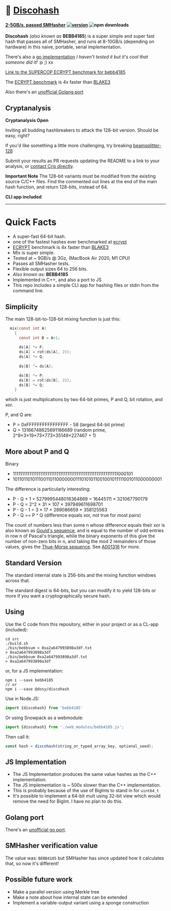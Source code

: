 # :dancers: [Discohash](https://github.com/cris691/discohash)

#### **[2-5GB/s, passed SMHasher](https://github.com/rurban/smhasher/blob/master/doc/BEBB4185.txt)**  [![version](https://img.shields.io/npm/v/bebb4185.svg?label=&color=0080FF)](https://github.com/cris691/discohash/releases/latest) ![npm downloads](https://img.shields.io/npm/dt/bebb4185)

**Discohash** (*also known as* **BEBB4185**) is a super simple and super fast hash that passes all of SMHasher, and runs at 8-10GB/s (depending on hardware) in this naive, portable, serial implementation.

There's also a [go implementation](https://github.com/dgryski/go-disco) *I haven't tested it but it's cool that someone did it!* :p ;) xx

[Link to the SUPERCOP ECRYPT benchmark for bebb4185](https://bench.cr.yp.to/impl-hash/bebb4185.html)

The [ECRYPT benchmark](https://bench.cr.yp.to/impl-hash/bebb4185.html) is 4x faster than [BLAKE3](https://bench.cr.yp.to/impl-hash/blake3.html)

Also there's an [unofficial Golang port](https://github.com/dgryski/go-disco)

## Cryptanalysis

**Cryptanalysis Open**

Inviting all budding hashbreakers to attack the 128-bit version. Should be easy, right?

If you'd like something a little more challenging, try breaking [beamsplitter-128](https://github.com/cris691/beamsplitter)

Submit your results as PR requests updating the README to a link to your analysis, or [contact Cris directly](mailto:cris@dosycorp.com).

**Important Note** The 128-bit variants must be modified from the existing source C/C++ files. Find the commented out lines at the end of the main hash function, and return 128-bits, instead of 64.

**CLI app included**

------

# Quick Facts

- A super-fast 64-bit hash.
- one of the fastest hashes ever benchmarked at [ecrypt](https://bench.cr.yp.to/impl-hash/bebb4185.html)
- [ECRYPT](https://bench.cr.yp.to/impl-hash/bebb4185.html) benchmark is 4x faster than [BLAKE3](https://bench.cr.yp.to/impl-hash/blake3.html)
- Mix is super simple.
- Tested at ~ 9GB/s @ 3Gz, (MacBook Air 2020, M1 CPU)
- Passes all SMHasher tests.
- Flexible output sizes 64 to 256 bits. 
- *Also known as*: **BEBB4185**
- Implemented in C++, and also a port to JS
- This repo includes a simple CLI app for hashing files or stdin from the command line.

## Simplicity

The main 128-bit-to-128-bit mixing function is just this:

```c
  mix(const int A)
    {
      const int B = A+1;
      
      ds[A] *= P;
      ds[A] = rot(ds[A], 23);
      ds[A] *= Q;
      
      ds[B] ^= ds[A];

      ds[B] *= P;
      ds[B] = rot(ds[B], 23);
      ds[B] *= Q;
    }
```

which is just multiplications by two 64-bit primes, P and Q, bit rotation, and xor.

P, and Q are:

- P = 0xFFFFFFFFFFFFFFFF - 58           (largest 64-bit prime)
- Q = 13166748625691186689              (random prime, 2^9×3×19×73×773×35149×227467 + 1)

## More about P and Q

Binary

- 1111111111111111111111111111111111111111111111111111111111000101
- 1011011010111001101100000001110101011001001011111001011000000001

The difference is particularly interesting:

- P - Q + 1 = 5279995448018364869 = 16445111 × 321067790179
- P - Q = 2^2 × 31 × 107 × 397949611698701 
- P - Q - 1 = 3 × 17 × 289086659 × 358125563 
- P - Q == P ^ Q                        (difference equals xor, not true for most pairs)

The count of numbers less than some n whose difference equals their xor is also known as [Gould's sequence](https://en.wikipedia.org/wiki/Gould%27s_sequence), and is equal to the number of odd entries in row n of Pascal's triangle, while the binary exponents of this give the number of non-zero bits in n, and taking the mod 2 remainders of those values, gives the [Thue-Morse sequence](https://en.wikipedia.org/wiki/Thue%E2%80%93Morse_sequence). See [A001316](https://oeis.org/A001316) for more.

## Standard Version 

The standard internal state is 256-bits and the mixing function windows across that.

The standard digest is 64-bits, but you can modify it to yield 128-bits or more if you want a cryptographically secure hash.

## Using

Use the C code from this repository, either in your project or as a CL-app (included):

```console
cd src
./build.sh
./bin/bebbsum < 0xa2a647993898a3df.txt
> 0xa2a647993898a3df
./bin/bebbsum 0xa2a647993898a3df.txt
> 0xa2a647993898a3df
```

or, for a JS implementation:

```console
npm i --save bebb4185
// or
npm i --save @dosy/discohash
```

Use in Node.JS:

```js
import {discohash} from 'bebb4185'
```

Or using Snowpack as a webmodule:

```js
import {discohash} from './web_modules/bebb4185.js';
```

Then call it:

```js
const hash = discohash(string_or_typed_array_key, optional_seed);
```

## JS Implementation

- The JS Implementation produces the same value hashes as the C++ implementation.
- The JS implementation is ~ 500x slower than the C++ implementation.
- This is probably because of the use of BigInts to stand in for `uint64_t`
- It's possible to implement a 64-bit mult using 32-bit view which would remove the need for BigInt. I have no plan to do this.

## Golang port

There's an [unofficial go port](https://github.com/dgryski/go-disco).

## SMHasher verification value

The value was: `BEBB4185` but SMHasher has since updated how it calculates that, so now it's different!

## Possible future work

- Make a parallel version using Merkle tree
- Make a note about how internal state can be extended
- Implement a variable-output variant using a sponge construction
